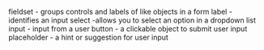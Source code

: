 fieldset - groups controls and labels of like objects in a form
label - identifies an input
select -allows you to select an option in a dropdown list input - input from a user
button - a clickable object to submit user input
placeholder - a hint or suggestion for user input
